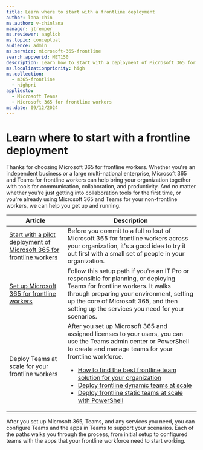 ```yaml
---
title: Learn where to start with a frontline deployment
author: lana-chin
ms.author: v-chinlana
manager: jtremper
ms.reviewer: aaglick
ms.topic: conceptual
audience: admin
ms.service: microsoft-365-frontline
search.appverid: MET150
description: Learn how to start with a deployment of Microsoft 365 for frontline workers for your organization.
ms.localizationpriority: high
ms.collection: 
  - m365-frontline
  - highpri
appliesto: 
  - Microsoft Teams
  - Microsoft 365 for frontline workers
ms.date: 09/12/2024
---
```


# Learn where to start with a frontline deployment

Thanks for choosing Microsoft 365 for frontline workers. Whether you're an independent business or a large multi-national enterprise, Microsoft 365 and Teams for frontline workers can help bring your organization together with tools for communication, collaboration, and productivity. And no matter whether you're just getting into collaboration tools for the first time, or you're already using Microsoft 365 and Teams for your non-frontline workers, we can help you get up and running.

|Article   |Description   |
|----------|----------|
|[Start with a pilot deployment of Microsoft 365 for frontline workers](flw-pilot.md)|Before you commit to a full rollout of Microsoft 365 for frontline workers across your organization, it's a good idea to try it out first with a small set of people in your organization. |
|[Set up Microsoft 365 for frontline workers](flw-setup-microsoft-365.md)|Follow this setup path if you're an IT Pro or responsible for planning, or deploying Teams for frontline workers. It walks through preparing your environment, setting up the core of Microsoft 365, and then setting up the services you need for your scenarios. |
|Deploy Teams at scale for your frontline workers |After you set up Microsoft 365 and assigned licenses to your users, you can use the Teams admin center or PowerShell to create and manage teams for your frontline workforce.  <ul><li>[How to find the best frontline team solution for your organization](frontline-team-options.md)</li><li>[Deploy frontline dynamic teams at scale](deploy-dynamic-teams-at-scale.md)</li><li>[Deploy frontline static teams at scale with PowerShell](deploy-teams-at-scale.md)</li></ul>|

After you set up Microsoft 365, Teams, and any services you need, you can configure Teams and the apps in Teams to support your scenarios. Each of the paths walks you through the process, from initial setup to configured teams with the apps that your frontline workforce need to start working.
